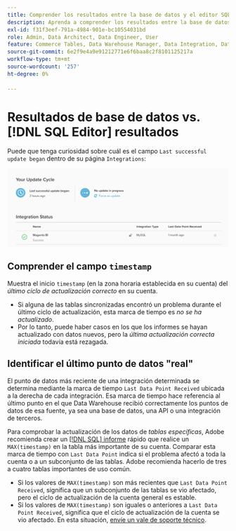 ```yaml
---
title: Comprender los resultados entre la base de datos y el editor SQL
description: Aprenda a comprender los resultados entre la base de datos y el editor SQL.
exl-id: f31f3eef-791a-4984-901e-bc10554031bd
role: Admin, Data Architect, Data Engineer, User
feature: Commerce Tables, Data Warehouse Manager, Data Integration, Data Import/Export
source-git-commit: 6e2f9e4a9e91212771e6f6baa8c2f8101125217a
workflow-type: tm+mt
source-wordcount: '257'
ht-degree: 0%

---
```


# Resultados de base de datos vs. [!DNL SQL Editor] resultados

Puede que tenga curiosidad sobre cuál es el campo `Last successful update began` dentro de su página `Integrations`:

![Última_actualización_correcta.png](../../../assets/Last_successful_update.png)

## Comprender el campo `timestamp`

Muestra el inicio `timestamp` (en la zona horaria establecida en su cuenta) del _último ciclo de actualización correcto_ en su cuenta.

- Si alguna de las tablas sincronizadas encontró un problema durante el último ciclo de actualización, esta marca de tiempo es *no se ha actualizado*.
- Por lo tanto, puede haber casos en los que los informes se hayan actualizado con datos nuevos, pero la *última actualización correcta iniciada* todavía está rezagada.

## Identificar el último punto de datos &quot;real&quot;

El punto de datos más reciente de una integración determinada se determina mediante la marca de tiempo `Last Data Point Received` ubicada a la derecha de cada integración. Esa marca de tiempo hace referencia al último punto en el que Data Warehouse recibió correctamente los puntos de datos de esa fuente, ya sea una base de datos, una API o una integración de terceros.

Para comprobar la actualización de los datos de *tablas específicas*, Adobe recomienda crear un [[!DNL SQL] informe](../../dev-reports/sql-rpt-bldr.md) rápido que realice un `MAX(timestamp)` en la tabla más importante de su cuenta. Comparar esta marca de tiempo con `Last Data Point` indica si el problema afectó a toda la cuenta o a un subconjunto de las tablas. Adobe recomienda hacerlo de tres a cuatro tablas importantes de uso común.

- Si los valores de `MAX(timestamp)` son más recientes que `Last Data Point Received`, significa que un subconjunto de las tablas se vio afectado, pero el ciclo de actualización de la cuenta general es estable.
- Si los valores de `MAX(timestamp)` son iguales o anteriores a `Last Data Point Received`, significa que el ciclo de actualización de la cuenta se vio afectado. En esta situación, [envíe un vale de soporte técnico](https://experienceleague.adobe.com/docs/commerce-knowledge-base/kb/troubleshooting/miscellaneous/mbi-service-policies.html).
